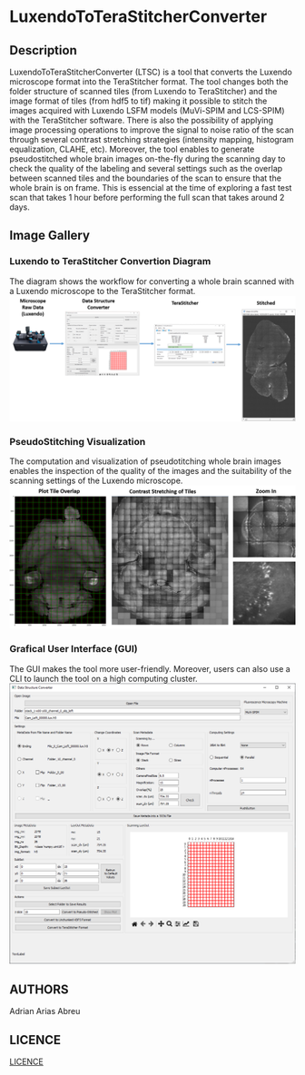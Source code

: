 # LuxendoToTeraStitcherConverter
## Description
LuxendoToTeraStitcherConverter (LTSC) is a tool that converts the Luxendo microscope format into the TeraStitcher format. The tool changes both the folder structure of scanned tiles (from Luxendo to TeraStitcher) and the image format of tiles (from hdf5 to tif) making it possible to stitch the images acquired with Luxendo LSFM models (MuVi-SPIM and LCS-SPIM) with the TeraStitcher software. There is also the possibility of applying image processing operations to improve the signal to noise ratio of the scan through several contrast stretching strategies (intensity mapping, histogram equalization, CLAHE, etc). Moreover, the tool enables to generate pseudostitched whole brain images on-the-fly during the scanning day to check the quality of the labeling and several settings such as the overlap between scanned tiles and the boundaries of the scan to ensure that the whole brain is on frame. This is essencial at the time of exploring a fast test scan that takes 1 hour before performing the full scan that takes around 2 days.

## Image Gallery
### Luxendo to TeraStitcher Convertion Diagram
The diagram shows the workflow for converting a whole brain scanned with a Luxendo microscope to the TeraStitcher format. 
![Convertion Diagram](https://github.com/MorphoNeuralNetworks/LuxendoToTeraStitcherConverter/blob/main/readme_images/Luxendo_Workflow.png)
### PseudoStitching Visualization
The computation and visualization of pseudotitching whole brain images enables the inspection of the quality of the images and the suitability of the scanning settings of the Luxendo microscope.
![Luxendo Inspection](https://github.com/MorphoNeuralNetworks/LuxendoToTeraStitcherConverter/blob/main/readme_images/Luxendo_Inspection.png)
### Grafical User Interface (GUI)
The GUI makes the tool more user-friendly. Moreover, users can also use a CLI to launch the tool on a high computing cluster. 
![GUI Demo](https://github.com/MorphoNeuralNetworks/LuxendoToTeraStitcherConverter/blob/main/readme_images/Luxendo_GUI.png)

## AUTHORS
Adrian Arias Abreu

## LICENCE
[LICENCE](https://github.com/MorphoNeuralNetworks/LuxendoToTeraStitcherConverter/blob/main/LICENCE)
